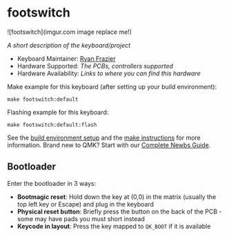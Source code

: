# footswitch

![footswitch](imgur.com image replace me!)

*A short description of the keyboard/project*

* Keyboard Maintainer: [Ryan Frazier](https://github.com/pianomanfrazier)
* Hardware Supported: *The PCBs, controllers supported*
* Hardware Availability: *Links to where you can find this hardware*

Make example for this keyboard (after setting up your build environment):

    make footswitch:default

Flashing example for this keyboard:

    make footswitch:default:flash

See the [build environment setup](https://docs.qmk.fm/#/getting_started_build_tools) and the [make instructions](https://docs.qmk.fm/#/getting_started_make_guide) for more information. Brand new to QMK? Start with our [Complete Newbs Guide](https://docs.qmk.fm/#/newbs).

## Bootloader

Enter the bootloader in 3 ways:

* **Bootmagic reset**: Hold down the key at (0,0) in the matrix (usually the top left key or Escape) and plug in the keyboard
* **Physical reset button**: Briefly press the button on the back of the PCB - some may have pads you must short instead
* **Keycode in layout**: Press the key mapped to `QK_BOOT` if it is available

